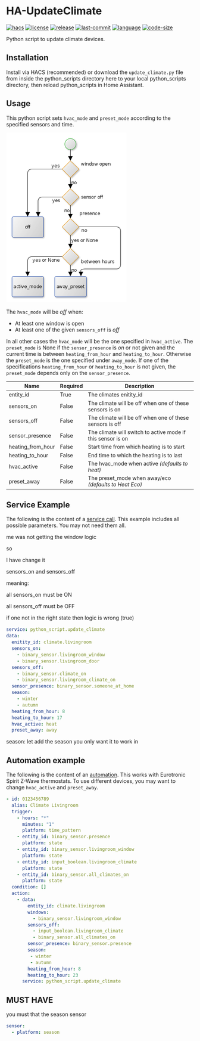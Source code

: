 # HA-UpdateClimate

[![hacs](https://img.shields.io/badge/HACS-Default-orange.svg?style=flat)](https://github.com/custom-components/hacs)
[![license](https://img.shields.io/github/license/Santobert/HA-UpdateClimate.svg?style=flat)](https://github.com/Santobert/HA-UpdateClimate/blob/master/LICENSE)
[![release](https://img.shields.io/github/v/release/Santobert/HA-UpdateClimate.svg?style=flat)](https://github.com/Santobert/HA-UpdateClimate/releases)
[![last-commit](https://img.shields.io/github/last-commit/Santobert/HA-UpdateClimate.svg?style=flat)](https://github.com/Santobert/HA-UpdateClimate/commits/master)
[![language](https://img.shields.io/github/languages/top/Santobert/HA-UpdateClimate.svg?style=flat)](https://github.com/Santobert/HA-UpdateClimate)
[![code-size](https://img.shields.io/github/languages/code-size/Santobert/HA-UpdateClimate.svg?style=flat)](https://github.com/Santobert/HA-UpdateClimate)

Python script to update climate devices.

## Installation

Install via HACS (recommended) or download the `update_climate.py` file from inside the python_scripts directory here to your local python_scripts directory, then reload python_scripts in Home Assistant.

## Usage

This python script sets `hvac_mode` and `preset_mode` according to the specified sensors and time.

![BPMN](bpmn.png)

The `hvac_mode` will be _off_ when:

- At least one window is open
- At least one of the given `sensors_off` is _off_

In all other cases the `hvac_mode` will be the one specified in `hvac_active`.
The `preset_mode` is None if the `sensor_presence` is _on_ or not given and the current time is between `heating_from_hour` and `heating_to_hour`.
Otherwise the `preset_mode` is the one specified under `away_mode`.
If one of the specifications `heating_from_hour` or `heating_to_hour` is not given, the `preset_mode` depends only on the `sensor_presence`.

| Name              | Required | Description                                                 |
| ----------------- | -------- | ----------------------------------------------------------- |
| entity_id         | True     | The climates enitity_id                                     |
| sensors_on        | False    | The climate will be off when one of these sensors is on     |
| sensors_off       | False    | The climate will be off when one of these sensors is off    |
| sensor_presence   | False    | The climate will switch to active mode if this sensor is on |
| heating_from_hour | False    | Start time from which heating is to start                   |
| heating_to_hour   | False    | End time to which the heating is to last                    |
| hvac_active       | False    | The hvac_mode when active *(defaults to heat)*              |
| preset_away       | False    | The preset_mode when away/eco *(defaults to Heat Eco)*      |
## Service Example

The following is the content of a [service call](https://www.home-assistant.io/docs/scripts/service-calls/).
This example includes all possible parameters.
You may not need them all.

me was not getting the window logic

so

I have change it 

sensors_on and sensors_off

meaning:

 all sensors_on must be ON
 
 all sensors_off must be OFF
 
 if one not in the right state then logic is wrong (true)





```yaml
service: python_script.update_climate
data:
  enitity_id: climate.livingroom
  sensors_on:
    - binary_sensor.livingroom_window
    - binary_sensor.livingroom_door
  sensors_off:
    - binary_sensor.climate_on
    - binary_sensor.livingroom_climate_on
  sensor_presence: binary_sensor.someone_at_home
  season:
    - winter
    - autumn
  heating_from_hour: 8
  heating_to_hour: 17
  hvac_active: heat
  preset_away: away
```

season: let add the season you only want it to work in



## Automation example

The following is the content of an [automation](https://www.home-assistant.io/docs/automation/).
This works with Eurotronic Spirit Z-Wave thermostats.
To use different devices, you may want to change `hvac_active` and `preset_away`.

```yaml
- id: 0123456789
  alias: Climate Livingroom
  trigger:
    - hours: "*"
      minutes: "1"
      platform: time_pattern
    - entity_id: binary_sensor.presence
      platform: state
    - entity_id: binary_sensor.livingroom_window
      platform: state
    - entity_id: input_boolean.livingroom_climate
      platform: state
    - entity_id: binary_sensor.all_climates_on
      platform: state
  condition: []
  action:
    - data:
        entity_id: climate.livingroom
        windows:
          - binary_sensor.livingroom_window
        sensors_off:
          - input_boolean.livingroom_climate
          - binary_sensor.all_climates_on
        sensor_presence: binary_sensor.presence
        season:
         - winter
         - autumn
        heating_from_hour: 8
        heating_to_hour: 23
      service: python_script.update_climate
```
## MUST HAVE

you must that the season sensor

```yaml
sensor:
  - platform: season
```
